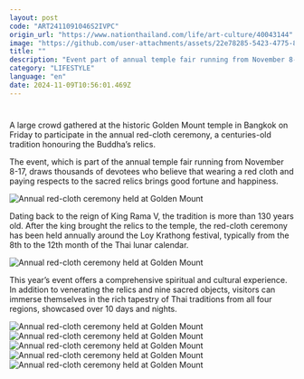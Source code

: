 ```yaml
---
layout: post
code: "ART2411091046S2IVPC"
origin_url: "https://www.nationthailand.com/life/art-culture/40043144"
image: "https://github.com/user-attachments/assets/22e78285-5423-4775-8e88-321040979603"
title: ""
description: "Event part of annual temple fair running from November 8-17, centuries-old tradition honouring the Buddha’s relics"
category: "LIFESTYLE"
language: "en"
date: 2024-11-09T10:56:01.469Z
---
```


# 











A large crowd gathered at the historic Golden Mount temple in Bangkok on Friday to participate in the annual red-cloth ceremony, a centuries-old tradition honouring the Buddha’s relics.

The event, which is part of the annual temple fair running from November 8-17, draws thousands of devotees who believe that wearing a red cloth and paying respects to the sacred relics brings good fortune and happiness.

  ![Annual red-cloth ceremony held at Golden Mount](https://github.com/user-attachments/assets/e704eb17-d276-4c54-9aeb-00e5708c1c1f)

Dating back to the reign of King Rama V, the tradition is more than 130 years old. After the king brought the relics to the temple, the red-cloth ceremony has been held annually around the Loy Krathong festival, typically from the 8th to the 12th month of the Thai lunar calendar.

  ![Annual red-cloth ceremony held at Golden Mount](https://github.com/user-attachments/assets/cf80e28c-160d-4e05-963a-045e091d4c77)

This year’s event offers a comprehensive spiritual and cultural experience. In addition to venerating the relics and nine sacred objects, visitors can immerse themselves in the rich tapestry of Thai traditions from all four regions, showcased over 10 days and nights.

   ![Annual red-cloth ceremony held at Golden Mount](https://github.com/user-attachments/assets/0b439c4f-00b0-4f0b-90ed-adc7a491b8d5)  ![Annual red-cloth ceremony held at Golden Mount](https://media.nationthailand.com/uploads/images/contents/w1024/2024/11/UIZGAkNMp80rTslx4CdU.webp?x-image-process=style/lg-webp)   ![Annual red-cloth ceremony held at Golden Mount](https://github.com/user-attachments/assets/f500dbdc-ea06-4264-abbe-a195555f67c3)   ![Annual red-cloth ceremony held at Golden Mount](https://media.nationthailand.com/uploads/images/contents/w1024/2024/11/NlAYwuSFwhqzFrfs7P4s.webp?x-image-process=style/lg-webp)   ![Annual red-cloth ceremony held at Golden Mount](https://github.com/user-attachments/assets/8da09dab-153b-4c15-b21a-957de76e2a07)